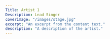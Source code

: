 ```yaml
---
Title: Artist 1
Description: Lead Singer
coverimage: "/images/stage.jpg"
excerpt: "An excerpt from the content text."
description: "A description of the artist."
---
```

